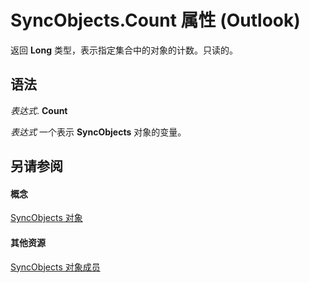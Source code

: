 
# SyncObjects.Count 属性 (Outlook)

返回 **Long** 类型，表示指定集合中的对象的计数。只读的。


## 语法

 _表达式_. **Count**

 _表达式_ 一个表示 **SyncObjects** 对象的变量。


## 另请参阅


#### 概念


[SyncObjects 对象](88e59f63-d834-b174-bbda-0af0cf2d0520.md)
#### 其他资源


[SyncObjects 对象成员](f8302d59-6a53-bd63-be46-6e7398038e09.md)